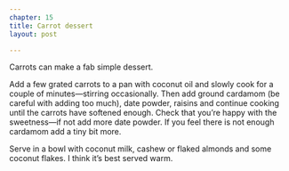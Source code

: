 ```yaml
---
chapter: 15
title: Carrot dessert
layout: post

---
```

Carrots can make a fab simple dessert.

Add a few grated carrots to a pan with coconut oil and slowly cook for a couple of minutes—stirring occasionally. Then add ground cardamom (be careful with adding too much), date powder, raisins and continue cooking until the carrots have softened enough. Check that you’re happy with the sweetness—if not add more date powder. If you feel there is not enough cardamom add a tiny bit more.

Serve in a bowl with coconut milk, cashew or flaked almonds and some coconut flakes. I think it’s best served warm.